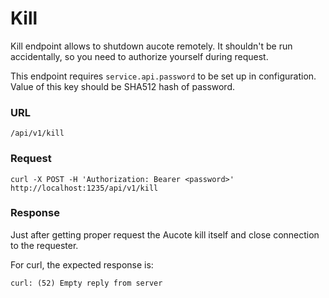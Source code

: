 # Kill

Kill endpoint allows to shutdown aucote remotely. It shouldn't be run accidentally, so you need to 
authorize yourself during request.

This endpoint requires `service.api.password` to be set up in configuration. Value of this key should be SHA512 hash 
of password.

### URL

```
/api/v1/kill
```

### Request

```
curl -X POST -H 'Authorization: Bearer <password>' http://localhost:1235/api/v1/kill
```


### Response

Just after getting proper request the Aucote kill itself and close connection to the requester.

For curl, the expected response is:

```
curl: (52) Empty reply from server
```

